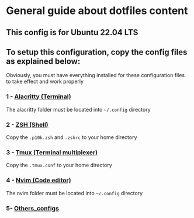 # General guide about dotfiles content

This config is for Ubuntu 22.04 LTS
---

## To setup this configuration, copy the config files as explained below:
Obviously, you must have everything installed for these configuration files to take effect and work properly

### 1 - [Alacritty (Terminal)](alacritty/alacritty.md)

The alacritty folder must be located into `~/.config` directory

### 2 - [ZSH (Shell)](zsh/zsh.md)

Copy the `.p10k.zsh` and `.zshrc` to your home directory

### 3 - [Tmux (Terminal multiplexer)](tmux/tmux.md)
Copy the `.tmux.conf` to your home directory

### 4 - [Nvim (Code editor)](nvim/nvim.md)
The nvim folder must be located into `~/.config` directory

### 5- [Others_configs](others_configs/KeyboardRemap.md)